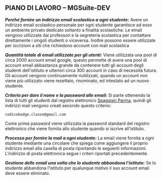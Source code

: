 ## **PIANO DI LAVORO – MGSuite-DEV**

***Perché fornire un indirizzo email scolastico a ogni studente:***
Avere un indirizzo email scolastico personale per ogni studente garantisce ad esso un ambiente privato dedicato soltanto a finalità scolastiche. Le email vengono utilizzate dai professori e la segreteria scolastica per contattare direttamente i singoli studenti o viceversa. Inoltre possono essere utilizzate per iscrizioni a siti che richiedono account con mail scolastica

***Quantità totale di email utilizzate per gli utenti:***
Viene utilizzata una pool di circa 2000 account email google, questo permette di avere una pool di account email abbastanza grande da contenere tutti gli account degli studenti dell'istituto e ulteriori circa 300 account in caso di necessità futura.
Gli account vengono continuamente riutilizzati, quando un account non viene più utilizzato viene resettato, rinominato, ed intestato ad un nuovo studente.

***Criterio per dare il nome e la password alle email:***
Si parte ottenendo la lista di tutti gli studenti dal registro elettronico [Spaggiari Parma](https://web.spaggiari.eu/), quindi gli indirizzi mail vengono creati secondo questo criterio:

    codicebadge.classe@gmail.com
Come prima password viene utilizzata la password standard del registro elettronico che viene fornita allo studente quando si iscrive all'istituto.

***Processo per fornire la mail a ogni studente:***
La email viene fornita a ogni studente mediante una circolare che spiega come aggiungere il proprio indirizzo email alla casella di posta riportando le seguenti informazioni. L'indirizzo di posta elettronica segue i criteri riportati precedentemente.

***Gestione delle email una volta che lo studente abbandona l'istituto:***
Se lo studente abbandona l'istituto per qualunque motivo il suo account email deve essere eliminato.
<!--stackedit_data:
eyJoaXN0b3J5IjpbLTI5NTcxNjg4NiwyMDc4NTM4NzAwLC04MTc4MzU2MTUsNTA0MTk0OTkyXX0=
-->
<!--stackedit_data:
eyJoaXN0b3J5IjpbMTc3NDQ3OTYyOCwtNDE5NzExNDAyLC0yOT
U3MTY4ODYsMjA3ODUzODcwMCwtODE3ODM1NjE1LDUwNDE5NDk5
Ml19
-->